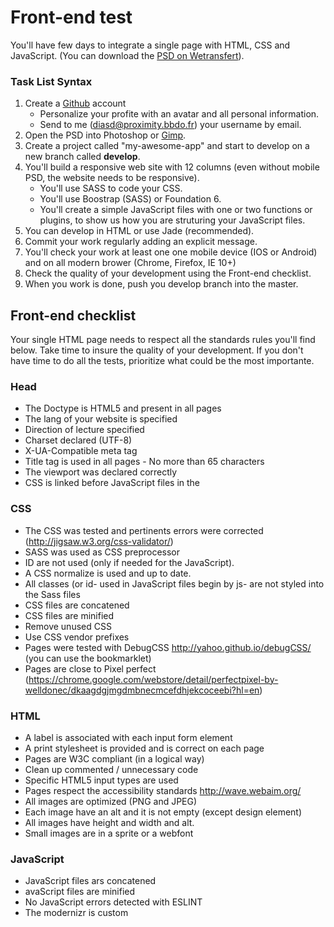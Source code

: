 # Front-end test

You'll have few days to integrate a single page with HTML, CSS and JavaScript.
(You can download the [PSD on Wetransfert](http://bit.ly/1W5gaDB)).

### Task List Syntax

1. Create a [Github](http://github.com) account
	* Personalize your profite with an avatar and all personal information.
	* Send to me ([diasd@proximity.bbdo.fr](mailto:diasd@proximity.bbdo.fr)) your username by email.
2. Open the PSD into Photoshop or [Gimp](https://www.gimp.org/).
3. Create a project called "my-awesome-app" and start to develop on a new branch called **develop**.
4. You'll build a responsive web site with 12 columns (even without mobile PSD, the website needs to be responsive).
	- You'll use SASS to code your CSS.
	- You'll use Boostrap (SASS) or Foundation 6.
	- You'll create a simple JavaScript files with one or two functions or plugins, to show us how you are struturing your JavaScript files. 
5. You can develop in HTML or use Jade (recommended).
6. Commit your work regularly adding an explicit message.
7. You'll check your work at least one one mobile device (IOS or Android) and on all modern brower (Chrome, Firefox, IE 10+)
8. Check the quality of your development using the Front-end checklist.
9. When you work is done, push you develop branch into the master.

## Front-end checklist

Your single HTML page needs to respect all the standards rules you'll find below. Take time to insure the quality of your development. If you don't have time to do all the tests, prioritize what could be the most importante.

### Head

* The Doctype is HTML5 and present in all pages
* The lang of your website is specified
* Direction of lecture specified
* Charset declared (UTF-8)
* X-UA-Compatible meta tag
* Title tag is used in all pages - No more than 65 characters
* The viewport was declared correctly
* CSS is linked before JavaScript files in the <head>

### CSS

* The CSS was tested and pertinents errors were corrected (http://jigsaw.w3.org/css-validator/)
* SASS was used as CSS preprocessor
* ID are not used (only if needed for the JavaScript).
* A CSS normalize is used and up to date.
* All classes (or id- used in JavaScript files begin by js- are not styled into the Sass files
* CSS files are concatened
* CSS files are minified
* Remove unused CSS
* Use CSS vendor prefixes
* Pages were tested with DebugCSS http://yahoo.github.io/debugCSS/ (you can use the bookmarklet)
* Pages are close to Pixel perfect (https://chrome.google.com/webstore/detail/perfectpixel-by-welldonec/dkaagdgjmgdmbnecmcefdhjekcoceebi?hl=en)

### HTML

* A label is associated with each input form element
* A print stylesheet is provided and is correct on each page
* Pages are W3C compliant (in a logical way)
* Clean up commented / unnecessary code
* Specific HTML5 input types are used
* Pages respect the accessibility standards http://wave.webaim.org/
* All images are optimized (PNG and JPEG)
* Each image have an alt and it is not empty (except design element)
* All images have height and width and alt.
* Small images are in a sprite or a webfont

### JavaScript

* JavaScript files ars concatened
* avaScript files are minified
* No JavaScript errors detected with ESLINT
* The modernizr is custom
